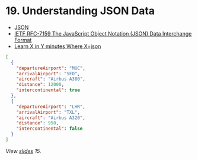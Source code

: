 # 19. Understanding JSON Data

- [JSON](https://www.json.org/)
- [IETF RFC-7159 The JavaScript Object Notation (JSON) Data Interchange Format](https://datatracker.ietf.org/doc/html/rfc7159)
- [Learn X in Y minutes Where X=json](https://learnxinyminutes.com/docs/json/)

```json
[
  {
    "departureAirport": "MUC",
    "arrivalAirport": "SFO",
    "aircraft": "Airbus A380",
    "distance": 12000,
    "intercontinental": true
  },
  {
    "departureAirport": "LHR",
    "arrivalAirport": "TXL",
    "aircraft": "Airbus A320",
    "distance": 950,
    "intercontinental": false
  }
]
```

_View [slides](../slides.pdf) 15._

